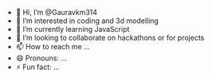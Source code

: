 - 👋 Hi, I’m @Gauravkm314
- 👀 I’m interested in coding and 3d modelling 
- 🌱 I’m currently learning JavaScript 
- 💞️ I’m looking to collaborate on hackathons or for projects
- 📫 How to reach me ...
- 😄 Pronouns: ...
- ⚡ Fun fact: ...

<!---
Gauravkm314/Gauravkm314 is a ✨ special ✨ repository because its `README.md` (this file) appears on your GitHub profile.
You can click the Preview link to take a look at your changes.
--->

